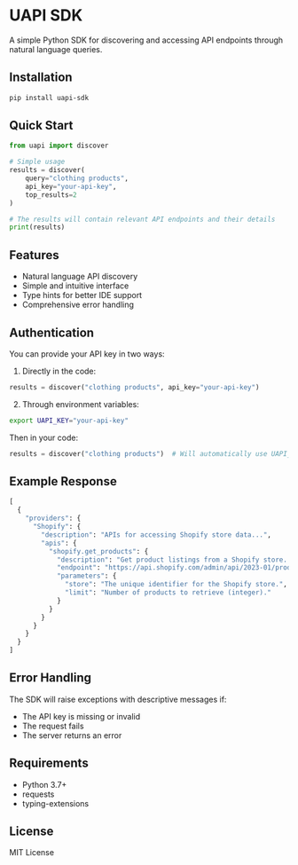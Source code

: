 # UAPI SDK

A simple Python SDK for discovering and accessing API endpoints through natural language queries.

## Installation

```bash
pip install uapi-sdk
```

## Quick Start

```python
from uapi import discover

# Simple usage
results = discover(
    query="clothing products",
    api_key="your-api-key",
    top_results=2
)

# The results will contain relevant API endpoints and their details
print(results)
```

## Features

- Natural language API discovery
- Simple and intuitive interface
- Type hints for better IDE support
- Comprehensive error handling

## Authentication

You can provide your API key in two ways:

1. Directly in the code:
```python
results = discover("clothing products", api_key="your-api-key")
```

2. Through environment variables:
```bash
export UAPI_KEY="your-api-key"
```
Then in your code:
```python
results = discover("clothing products")  # Will automatically use UAPI_KEY from environment
```

## Example Response

```python
[
  {
    "providers": {
      "Shopify": {
        "description": "APIs for accessing Shopify store data...",
        "apis": {
          "shopify.get_products": {
            "description": "Get product listings from a Shopify store...",
            "endpoint": "https://api.shopify.com/admin/api/2023-01/products.json",
            "parameters": {
              "store": "The unique identifier for the Shopify store.",
              "limit": "Number of products to retrieve (integer)."
            }
          }
        }
      }
    }
  }
]
```

## Error Handling

The SDK will raise exceptions with descriptive messages if:
- The API key is missing or invalid
- The request fails
- The server returns an error

## Requirements

- Python 3.7+
- requests
- typing-extensions

## License

MIT License 